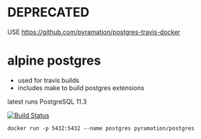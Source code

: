 # DEPRECATED 

USE https://github.com/pyramation/postgres-travis-docker


# alpine postgres

* used for travis builds
* includes make to build postgres extensions

latest runs PostgreSQL 11.3

[![Build Status](https://travis-ci.org/pyramation/postgres-docker.svg?branch=master)](https://travis-ci.org/pyramation/postgres-docker)

```
docker run -p 5432:5432 --name postgres pyramation/postgres
```
